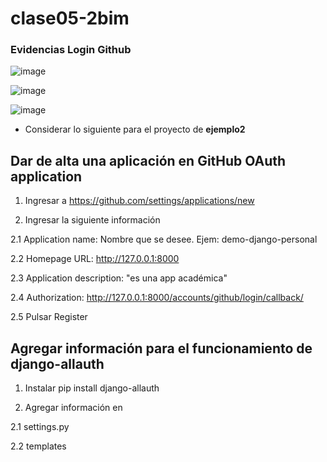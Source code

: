 # clase05-2bim

### Evidencias Login Github

![image](https://github.com/user-attachments/assets/9eb82f7f-409d-4e42-a55a-2137b3dc77b6)

![image](https://github.com/user-attachments/assets/1c3200bd-b8c0-461b-9857-b9e2c414a5b1)

![image](https://github.com/user-attachments/assets/263d6abd-b55c-4872-ac58-7107bab501a3)


* Considerar lo siguiente para el proyecto de **ejemplo2**

## Dar de alta una aplicación en GitHub OAuth application

1. Ingresar a https://github.com/settings/applications/new

2. Ingresar la siguiente información

2.1 Application name: Nombre que se desee. Ejem: demo-django-personal

2.2 Homepage URL: http://127.0.0.1:8000

2.3 Application description: "es una app académica"

2.4 Authorization: http://127.0.0.1:8000/accounts/github/login/callback/

2.5 Pulsar Register

## Agregar información para el funcionamiento de django-allauth

1. Instalar pip install django-allauth

2. Agregar información en

2.1 settings.py

2.2 templates
